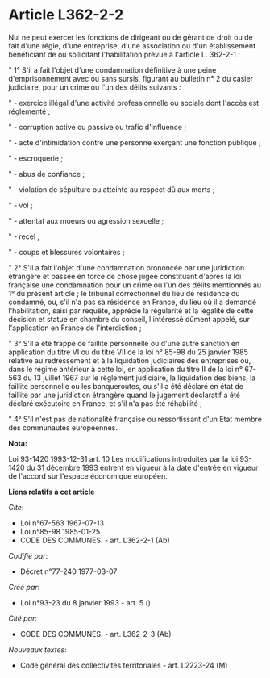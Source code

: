 # Article L362-2-2

Nul ne peut exercer les fonctions de dirigeant ou de gérant de droit ou de fait d'une régie, d'une entreprise, d'une
association ou d'un établissement bénéficiant de ou sollicitant l'habilitation prévue à l'article L. 362-2-1 :

" 1° S'il a fait l'objet d'une condamnation définitive à une peine d'emprisonnement avec ou sans sursis, figurant au bulletin
n° 2 du casier judiciaire, pour un crime ou l'un des délits suivants :

" - exercice illégal d'une activité professionnelle ou sociale dont l'accès est réglementé ;

" - corruption active ou passive ou trafic d'influence ;

" - acte d'intimidation contre une personne exerçant une fonction publique ;

" - escroquerie ;

" - abus de confiance ;

" - violation de sépulture ou atteinte au respect dû aux morts ;

" - vol ;

" - attentat aux moeurs ou agression sexuelle ;

" - recel ;

" - coups et blessures volontaires ;

" 2° S'il a fait l'objet d'une condamnation prononcée par une juridiction étrangère et passée en force de chose jugée
constituant d'après la loi française une condamnation pour un crime ou l'un des délits mentionnés au 1° du présent article ;
le tribunal correctionnel du lieu de résidence du condamné, ou, s'il n'a pas sa résidence en France, du lieu où il a demandé
l'habilitation, saisi par requête, apprécie la régularité et la légalité de cette décision et statue en chambre du conseil,
l'intéressé dûment appelé, sur l'application en France de l'interdiction ;

" 3° S'il a été frappé de faillite personnelle ou d'une autre sanction en application du titre VI ou du titre VII de la loi
n° 85-98 du 25 janvier 1985 relative au redressement et à la liquidation judiciaires des entreprises ou, dans le régime
antérieur à cette loi, en application du titre II de la loi n° 67-563 du 13 juillet 1967 sur le règlement judiciaire, la
liquidation des biens, la faillite personnelle ou les banqueroutes, ou s'il a été déclaré en état de faillite par une
juridiction étrangère quand le jugement déclaratif a été déclaré exécutoire en France, et s'il n'a pas été réhabilité ;

" 4° S'il n'est pas de nationalité française ou ressortissant d'un Etat membre des communautés européennes.

**Nota:**

Loi 93-1420 1993-12-31 art. 10 Les modifications introduites par la loi 93-1420 du 31 décembre 1993 entrent en vigueur à la
date d'entrée en vigueur de l'accord sur l'espace économique européen.

**Liens relatifs à cet article**

_Cite_:

  - Loi n°67-563 1967-07-13
  - Loi n°85-98 1985-01-25
  - CODE DES COMMUNES. - art. L362-2-1 (Ab)

_Codifié par_:

  - Décret n°77-240 1977-03-07

_Créé par_:

  - Loi n°93-23 du 8 janvier 1993 - art. 5 ()

_Cité par_:

  - CODE DES COMMUNES. - art. L362-2-3 (Ab)

_Nouveaux textes_:

  - Code général des collectivités territoriales - art. L2223-24 (M)
